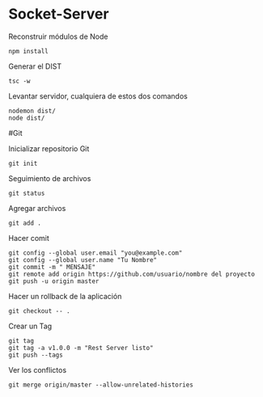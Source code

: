 

# Socket-Server


Reconstruir módulos de Node
```
npm install
```

Generar el DIST
```
tsc -w
```

Levantar servidor, cualquiera de estos dos comandos
```
nodemon dist/
node dist/
```

#Git

Inicializar repositorio Git
```
git init
```

Seguimiento de archivos
```
git status
```

Agregar archivos
``` 
git add .
```

Hacer comit
```
git config --global user.email "you@example.com"
git config --global user.name "Tu Nombre"
git commit -m " MENSAJE"
git remote add origin https://github.com/usuario/nombre del proyecto
git push -u origin master
```

Hacer un rollback de la aplicación
```
git checkout -- .
```


Crear un Tag
```
git tag
git tag -a v1.0.0 -m "Rest Server listo"
git push --tags
```

Ver los conflictos
```
git merge origin/master --allow-unrelated-histories
```




